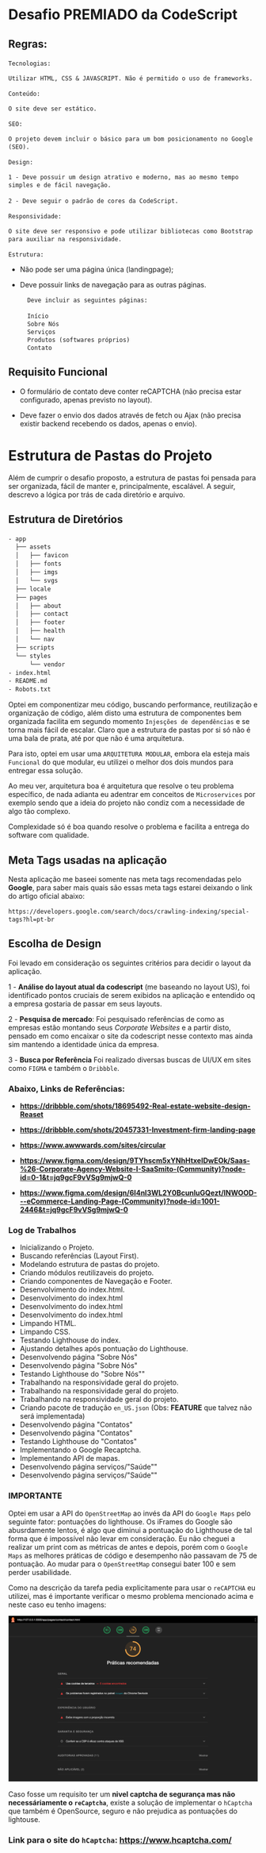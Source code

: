 # Desafio PREMIADO da CodeScript
## Regras:

`Tecnologias:`

    Utilizar HTML, CSS & JAVASCRIPT. Não é permitido o uso de frameworks.

`Conteúdo:`

    O site deve ser estático.

`SEO:`

    O projeto devem incluir o básico para um bom posicionamento no Google (SEO).

`Design:`

    1 - Deve possuir um design atrativo e moderno, mas ao mesmo tempo simples e de fácil navegação.

    2 - Deve seguir o padrão de cores da CodeScript.

`Responsividade:`

    O site deve ser responsivo e pode utilizar bibliotecas como Bootstrap para auxiliar na responsividade.

`Estrutura:`
- Não pode ser uma página única (landingpage);
- Deve possuir links de navegação para as outras páginas.

        Deve incluir as seguintes páginas:

        Início
        Sobre Nós
        Serviços
        Produtos (softwares próprios)
        Contato

## Requisito Funcional

- O formulário de contato deve conter reCAPTCHA (não precisa estar configurado, apenas previsto no layout).

- Deve fazer o envio dos dados através de fetch ou Ajax (não precisa existir backend recebendo os dados, apenas o envio).

# Estrutura de Pastas do Projeto

Além de cumprir o desafio proposto, a estrutura de pastas foi pensada para ser organizada, fácil de manter e, principalmente, escalável. A seguir, descrevo a lógica por trás de cada diretório e arquivo.

## Estrutura de Diretórios

```bash
- app
  ├── assets
  │   ├── favicon
  │   ├── fonts
  │   ├── imgs
  │   └── svgs
  ├── locale
  ├── pages
  │   ├── about
  │   ├── contact
  │   ├── footer
  │   ├── health
  │   └── nav
  ├── scripts
  └── styles
      └── vendor
- index.html
- README.md
- Robots.txt
```

Optei em componentizar meu código, buscando performance, reutilização e organização de código, além disto uma estrutura de componentes bem organizada facilita em segundo momento `Injesções de dependências` e se torna mais fácil de escalar. Claro que a estrutura de pastas por si só não é uma bala de prata, até por que não é uma arquitetura.

Para isto, optei em usar uma `ARQUITETURA MODULAR`, embora ela esteja mais `Funcional` do que modular, eu utilizei o melhor dos dois mundos para entregar essa solução.

Ao meu ver, arquitetura boa é arquitetura que resolve o teu problema específico, de nada adianta eu adentrar em conceitos de `Microservices` por exemplo sendo que a ideia do projeto não condiz com a necessidade de algo tão complexo.

Complexidade só é boa quando resolve o problema e facilita a entrega do software com qualidade.

## Meta Tags usadas na aplicação
Nesta aplicação me baseei somente nas meta tags recomendadas pelo **Google**, para saber mais quais são essas meta tags estarei deixando o link do artigo oficial abaixo:

    https://developers.google.com/search/docs/crawling-indexing/special-tags?hl=pt-br

## Escolha de Design

Foi levado em consideração os seguintes critérios para decidir o layout da aplicação.

1 - **Análise do layout atual da codescript** (me baseando no layout US), foi identificado pontos cruciais de serem exibidos na aplicação e entendido oq a empresa gostaria de passar em seus layouts.

2 - **Pesquisa de mercado**: Foi pesquisado referências de como as empresas estão montando seus *Corporate Websites* e a partir disto, pensado em como encaixar o site da codescript nesse contexto mas ainda sim mantendo a identidade única da empresa.

3 - **Busca por Referência** Foi realizado diversas buscas de UI/UX em sites como `FIGMA` e também o `Dribbble`.

### Abaixo, Links de Referências:

  - **https://dribbble.com/shots/18695492-Real-estate-website-design-Reaset**

  - **https://dribbble.com/shots/20457331-Investment-firm-landing-page**

  - **https://www.awwwards.com/sites/circular**

  - **https://www.figma.com/design/9TYhscm5xYNhHtxeIDwEOk/Saas-%26-Corporate-Agency-Website-I-SaaSmito-(Community)?node-id=0-1&t=jq9gcF9vVSg9mjwQ-0**

  - **https://www.figma.com/design/6I4nl3WL2Y0BcunluGQezt/INWOOD---eCommerce-Landing-Page-(Community)?node-id=1001-2446&t=jq9gcF9vVSg9mjwQ-0**

  ### Log de Trabalhos

  - Inicializando o Projeto.
  - Buscando referências (Layout First).
  - Modelando estrutura de pastas do projeto.
  - Criando módulos reutilizaveis do projeto.
  - Criando componentes de Navegação e Footer.
  - Desenvolvimento do index.html.
  - Desenvolvimento do index.html
  - Desenvolvimento do index.html
  - Desenvolvimento do index.html
  - Limpando HTML.
  - Limpando CSS.
  - Testando Lighthouse do index.
  - Ajustando detalhes após pontuação do Lighthouse.
  - Desenvolvendo página "Sobre Nós"
  - Desenvolvendo página "Sobre Nós"
  - Testando Lighthouse do "Sobre Nós""
  - Trabalhando na responsividade geral do projeto.
  - Trabalhando na responsividade geral do projeto.
  - Trabalhando na responsividade geral do projeto.
  - Criando pacote de tradução `en_US.json` (Obs: **FEATURE** que talvez não será implementada)
  - Desenvolvendo página "Contatos"
  - Desenvolvendo página "Contatos"
  - Testando Lighthouse do "Contatos"
  - Implementando o Google Recaptcha.
  - Implementando API de mapas.
  - Desenvolvendo página serviços/"Saúde""
  - Desenvolvendo página serviços/"Saúde""

### IMPORTANTE

Optei em usar a API do `OpenStreetMap` ao invés da API do `Google Maps` pelo seguinte fator: pontuações do lighthouse. Os iFrames do Google são abusrdamente lentos, é algo que diminui a pontuação do Lighthouse de tal forma que é impossível não levar em consideração. Eu não cheguei a realizar um print com as métricas de antes e depois, porém com o `Google Maps` as melhores práticas de código e desempenho não passavam de 75 de pontuação. Ao mudar para o `OpenStreetMap` consegui bater 100 e sem perder usabilidade.

Como na descrição da tarefa pedia explicitamente para usar o `reCAPTCHA` eu utilizei, mas é importante verificar o mesmo problema mencionado acima e neste caso eu tenho imagens:

![Pontuação da Página 'Contatos'após implementação do reCAPTCHA](/app/assets/imgs/readme/pontuacao-reCaptcha.png)

Caso fosse um requisito ter um **nivel captcha de segurança mas não necessáriamente o `reCaptcha`**, existe a solução de implementar o `hCaptcha` que também é OpenSource, seguro e não prejudica as pontuações do lightouse.

### Link para o site do `hCaptcha`: https://www.hcaptcha.com/